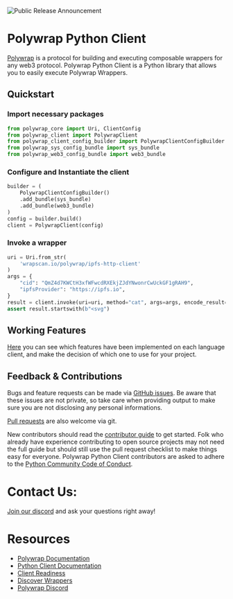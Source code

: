 ![Public Release Announcement](https://user-images.githubusercontent.com/5522128/177473887-2689cf25-7937-4620-8ca5-17620729a65d.png)

# Polywrap Python Client

[Polywrap](https://polywrap.io) is a protocol for building and executing composable wrappers for any web3 protocol. Polywrap Python Client is a Python library that allows you to easily execute Polywrap Wrappers.

## Quickstart

### Import necessary packages

```python
from polywrap_core import Uri, ClientConfig
from polywrap_client import PolywrapClient
from polywrap_client_config_builder import PolywrapClientConfigBuilder
from polywrap_sys_config_bundle import sys_bundle
from polywrap_web3_config_bundle import web3_bundle
```

### Configure and Instantiate the client
```python
builder = (
    PolywrapClientConfigBuilder()
    .add_bundle(sys_bundle)
    .add_bundle(web3_bundle)
)
config = builder.build()
client = PolywrapClient(config)
```

### Invoke a wrapper

```python
uri = Uri.from_str(
    'wrapscan.io/polywrap/ipfs-http-client'
)
args = {
    "cid": "QmZ4d7KWCtH3xfWFwcdRXEkjZJdYNwonrCwUckGF1gRAH9",
    "ipfsProvider": "https://ipfs.io",
}
result = client.invoke(uri=uri, method="cat", args=args, encode_result=False)
assert result.startswith(b"<svg")
```

## Working Features

[Here](https://github.com/polywrap/client-test-harness) you can see which features have been implemented on each language client, and make the decision of which one to use for your project.

## Feedback & Contributions
Bugs and feature requests can be made via [GitHub issues](https://github.com/polywrap/python-client/issues). Be aware that these issues are not private, so take care when providing output to make sure you are not disclosing any personal informations.

[Pull requests](https://github.com/polywrap/python-client/pulls) are also welcome via git.

New contributors should read the [contributor guide](./CONTRIBUTING.rst) to get started.
Folk who already have experience contributing to open source projects may not need the full guide but should still use the pull request checklist to make things easy for everyone.
Polywrap Python Client contributors are asked to adhere to the [Python Community Code of Conduct](https://www.python.org/psf/conduct/).

# Contact Us:

[Join our discord](https://discord.polywrap.io) and ask your questions right away!

# Resources

- [Polywrap Documentation](https://docs.polywrap.io)
- [Python Client Documentation](https://polywrap-client.rtfd.io)
- [Client Readiness](https://github.com/polywrap/client-readiness)
- [Discover Wrappers](https://wrapscan.io)
- [Polywrap Discord](https://discord.polywrap.io)
